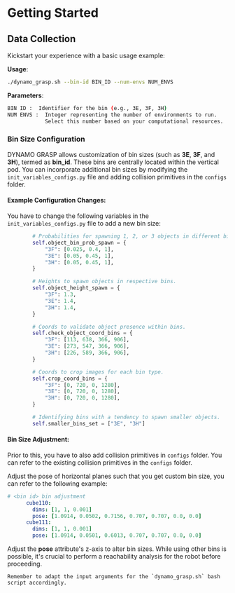 # Getting Started

## Data Collection
Kickstart your experience with a basic usage example:

**Usage**:
```bash
./dynamo_grasp.sh --bin-id BIN_ID --num-envs NUM_ENVS
```
**Parameters**:
```bash
BIN ID :  Identifier for the bin (e.g., 3E, 3F, 3H)
NUM ENVS :  Integer representing the number of environments to run.
            Select this number based on your computational resources.
```

### Bin Size Configuration
DYNAMO GRASP allows customization of bin sizes (such as **3E**, **3F**, and **3H**), termed as **bin_id**. These bins are centrally located within the vertical pod. You can incorporate additional bin sizes by modifying the `init_variables_configs.py` file and adding collision primitives in the `configs` folder.
#### Example Configuration Changes:
You have to change the following variables in the `init_variables_configs.py` file to add a new bin size:
```python
        # Probabilities for spawning 1, 2, or 3 objects in different bins.
        self.object_bin_prob_spawn = {
            "3F": [0.025, 0.4, 1],
            "3E": [0.05, 0.45, 1],
            "3H": [0.05, 0.45, 1],
        }

        # Heights to spawn objects in respective bins.
        self.object_height_spawn = {
            "3F": 1.3,
            "3E": 1.4,
            "3H": 1.4,
        }

        # Coords to validate object presence within bins.
        self.check_object_coord_bins = {
            "3F": [113, 638, 366, 906],
            "3E": [273, 547, 366, 906],
            "3H": [226, 589, 366, 906],
        }

        # Coords to crop images for each bin type.
        self.crop_coord_bins = {
            "3F": [0, 720, 0, 1280],
            "3E": [0, 720, 0, 1280],
            "3H": [0, 720, 0, 1280],
        }

        # Identifying bins with a tendency to spawn smaller objects.
        self.smaller_bins_set = ["3E", "3H"]
```
#### Bin Size Adjustment:
Prior to this, you have to also add collision primitives in `configs` folder. You can refer to the existing collision primitives in the `configs` folder.

Adjust the pose of horizontal planes such that you get custom bin size, you can refer to the following example:
```yaml
# <bin id> bin adjustment
      cube110:
        dims: [1, 1, 0.001]
        pose: [1.0914, 0.0502, 0.7156, 0.707, 0.707, 0.0, 0.0]
      cube111:
        dims: [1, 1, 0.001]
        pose: [1.0914, 0.0501, 0.6013, 0.707, 0.707, 0.0, 0.0]
```

Adjust the **pose** attribute's z-axis to alter bin sizes. While using other bins is possible, it's crucial to perform a reachability analysis for the robot before proceeding.
```{note} 
Remember to adapt the input arguments for the `dynamo_grasp.sh` bash script accordingly.
```